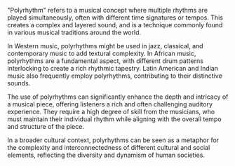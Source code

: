 "Polyrhythm" refers to a musical concept where multiple rhythms are played simultaneously, often with different time signatures or tempos. This creates a complex and layered sound, and is a technique commonly found in various musical traditions around the world.

In Western music, polyrhythms might be used in jazz, classical, and contemporary music to add textural complexity. In African music, polyrhythms are a fundamental aspect, with different drum patterns interlocking to create a rich rhythmic tapestry. Latin American and Indian music also frequently employ polyrhythms, contributing to their distinctive sounds.

The use of polyrhythms can significantly enhance the depth and intricacy of a musical piece, offering listeners a rich and often challenging auditory experience. They require a high degree of skill from the musicians, who must maintain their individual rhythm while aligning with the overall tempo and structure of the piece.

In a broader cultural context, polyrhythms can be seen as a metaphor for the complexity and interconnectedness of different cultural and social elements, reflecting the diversity and dynamism of human societies.

